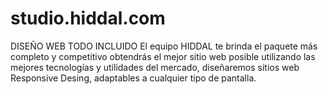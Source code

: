 # studio.hiddal.com
DISEÑO WEB TODO INCLUIDO
El equipo HIDDAL te brinda el paquete más completo y competitivo obtendrás el mejor sitio web posible utilizando las mejores tecnologías y utilidades del mercado, diseñaremos sitios web Responsive Desing, adaptables a cualquier tipo de pantalla.
